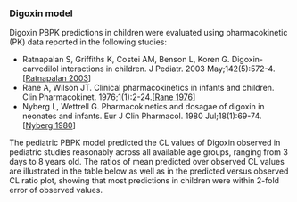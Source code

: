 ### Digoxin model

Digoxin PBPK predictions in children were evaluated using pharmacokinetic (PK) data reported in the following studies: 

- Ratnapalan S, Griffiths K, Costei AM, Benson L, Koren G. Digoxin-carvedilol interactions in children. J Pediatr. 2003 May;142(5):572-4.[[Ratnapalan 2003](#3-references)]
- Rane A, Wilson JT. Clinical pharmacokinetics in infants and children. Clin Pharmacokinet. 1976;1(1):2-24.[[Rane 1976](#3-references)]
- Nyberg L, Wettrell G. Pharmacokinetics and dosagae of digoxin in neonates and infants. Eur J Clin Pharmacol. 1980 Jul;18(1):69-74.[[Nyberg 1980](#3-references)]

The pediatric PBPK model predicted the CL values of Digoxin observed in pediatric studies reasonably across all available age groups, ranging from 3 days to 8 years old. The ratios of mean predicted over observed CL values are illustrated in the table below as well as in the predicted versus observed CL ratio plot, showing that most predictions in children were within 2-fold error of observed values. 

